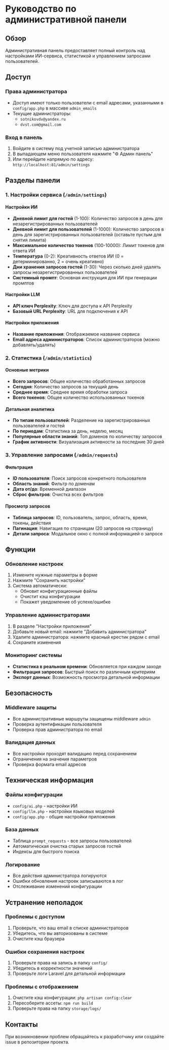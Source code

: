 # Руководство по административной панели

## Обзор

Административная панель предоставляет полный контроль над настройками ИИ-сервиса, статистикой и управлением запросами пользователей.

## Доступ

### Права администратора
- Доступ имеют только пользователи с email адресами, указанными в `config/app.php` в массиве `admin_emails`
- Текущие администраторы:
  - `sotnikovdv@yandex.ru`
  - `dvst.com@gmail.com`

### Вход в панель
1. Войдите в систему под учетной записью администратора
2. В выпадающем меню пользователя нажмите "⚙️ Админ панель"
3. Или перейдите напрямую по адресу: `http://localhost:81/admin/settings`

## Разделы панели

### 1. Настройки сервиса (`/admin/settings`)

#### Настройки ИИ
- **Дневной лимит для гостей** (1-100): Количество запросов в день для незарегистрированных пользователей
- **Дневной лимит для пользователей** (1-1000): Количество запросов в день для зарегистрированных пользователей (оставьте пустым для снятия лимита)
- **Максимальное количество токенов** (100-10000): Лимит токенов для ответа ИИ
- **Температура** (0-2): Креативность ответов ИИ (0 = детерминированно, 2 = очень креативно)
- **Дни хранения запросов гостей** (1-30): Через сколько дней удалять запросы незарегистрированных пользователей
- **Системный промпт**: Основная инструкция для ИИ при генерации промптов

#### Настройки LLM
- **API ключ Perplexity**: Ключ для доступа к API Perplexity
- **Базовый URL Perplexity**: URL для подключения к API

#### Настройки приложения
- **Название приложения**: Отображаемое название сервиса
- **Email адреса администраторов**: Список администраторов (можно добавлять/удалять)

### 2. Статистика (`/admin/statistics`)

#### Основные метрики
- **Всего запросов**: Общее количество обработанных запросов
- **Сегодня**: Количество запросов за текущий день
- **Среднее время**: Среднее время обработки запроса
- **Всего токенов**: Общее количество использованных токенов

#### Детальная аналитика
- **По типам пользователей**: Разделение на зарегистрированных пользователей и гостей
- **По периодам**: Статистика за день, неделю, месяц
- **Популярные области знаний**: Топ доменов по количеству запросов
- **График активности**: Визуализация активности за последние 30 дней

### 3. Управление запросами (`/admin/requests`)

#### Фильтрация
- **ID пользователя**: Поиск запросов конкретного пользователя
- **Область знаний**: Фильтр по доменам
- **Дата от/до**: Временной диапазон
- **Сброс фильтров**: Очистка всех фильтров

#### Просмотр запросов
- **Таблица запросов**: ID, пользователь, запрос, область, время, токены, действия
- **Пагинация**: Навигация по страницам (20 запросов на страницу)
- **Детали запроса**: Модальное окно с полной информацией о запросе

## Функции

### Обновление настроек
1. Измените нужные параметры в форме
2. Нажмите "Сохранить настройки"
3. Система автоматически:
   - Обновит конфигурационные файлы
   - Очистит кэш конфигурации
   - Покажет уведомление об успехе/ошибке

### Управление администраторами
1. В разделе "Настройки приложения"
2. Добавьте новый email: нажмите "Добавить администратора"
3. Удалите администратора: нажмите красный крестик рядом с email
4. Сохраните изменения

### Мониторинг системы
- **Статистика в реальном времени**: Обновляется при каждом заходе
- **Фильтрация запросов**: Быстрый поиск по различным критериям
- **Экспорт данных**: Возможность просмотра детальной информации

## Безопасность

### Middleware защиты
- Все административные маршруты защищены middleware `admin`
- Проверка аутентификации пользователя
- Проверка прав администратора по email

### Валидация данных
- Все настройки проходят валидацию перед сохранением
- Ограничения на значения параметров
- Проверка формата email адресов

## Техническая информация

### Файлы конфигурации
- `config/ai.php` - настройки ИИ
- `config/llm.php` - настройки языковых моделей
- `config/app.php` - общие настройки приложения

### База данных
- Таблица `prompt_requests` - все запросы пользователей
- Автоматическая очистка старых запросов гостей
- Индексы для быстрого поиска

### Логирование
- Все действия администратора логируются
- Ошибки обновления настроек записываются в лог
- Отслеживание изменений конфигурации

## Устранение неполадок

### Проблемы с доступом
1. Проверьте, что ваш email в списке администраторов
2. Убедитесь, что вы авторизованы в системе
3. Очистите кэш браузера

### Ошибки сохранения настроек
1. Проверьте права на запись в папку `config/`
2. Убедитесь в корректности значений
3. Проверьте логи Laravel для детальной информации

### Проблемы с отображением
1. Очистите кэш конфигурации: `php artisan config:clear`
2. Пересоберите ассеты: `npm run build`
3. Проверьте права на папку `storage/logs/`

## Контакты

При возникновении проблем обращайтесь к разработчику или создайте issue в репозитории проекта.
